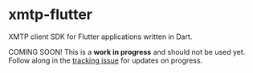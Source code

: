 # xmtp-flutter
XMTP client SDK for Flutter applications written in Dart.

COMING SOON! This is a **work in progress** and should not be used yet. Follow along in the [tracking issue](https://github.com/xmtp/xmtp-flutter/issues/4) for updates on progress.
